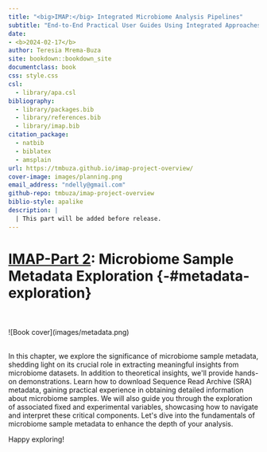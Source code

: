 ```yaml
--- 
title: "<big>IMAP:</big> Integrated Microbiome Analysis Pipelines"
subtitle: "End-to-End Practical User Guides Using Integrated Approaches"
date:
- <b>2024-02-17</b>
author: Teresia Mrema-Buza
site: bookdown::bookdown_site
documentclass: book
css: style.css
csl: 
  - library/apa.csl
bibliography:
  - library/packages.bib
  - library/references.bib
  - library/imap.bib
citation_package:
  - natbib
  - biblatex
  - amsplain
url: https://tmbuza.github.io/imap-project-overview/
cover-image: images/planning.png
email_address: "ndelly@gmail.com"
github-repo: tmbuza/imap-project-overview
biblio-style: apalike
description: |
  | This part will be added before release.
---
```




<!-- # Google fonts -->
<link rel="preconnect" href="https://fonts.googleapis.com">
<link rel="preconnect" href="https://fonts.gstatic.com" crossorigin>
<link href="https://fonts.googleapis.com/css2?family=Anton" rel="stylesheet">
<link href="https://fonts.googleapis.com/css2?family=Roboto:wght@100;300;400;500;700,900&display=swap" rel="stylesheet">
<link href="https://fonts.googleapis.com/css2?family=Oswald:wght@300;400;700&display=swap" rel="stylesheet">
<link href="https://fonts.googleapis.com/css2?family=Merriweather:wght@300;400;700&display=swap" rel="stylesheet">
<link href="https://fonts.googleapis.com/css2?family=Montserrat:wght@100;200;300;400;700&display=swap" rel="stylesheet">

<!-- # CSS -->
<link rel="stylesheet" href="https://cdnjs.cloudflare.com/ajax/libs/font-awesome/5.15.3/css/all.min.css">
<link rel="stylesheet" href="https://cdnjs.cloudflare.com/ajax/libs/animate.css/4.1.1/animate.min.css">


# <u>IMAP-Part 2</u>: Microbiome Sample Metadata Exploration</big> {-#metadata-exploration}

<br>
<br>
![Book cover](images/metadata.png)
<br>
<br>

In this chapter, we explore the significance of microbiome sample metadata, shedding light on its crucial role in extracting meaningful insights from microbiome datasets. In addition to theoretical insights, we'll provide hands-on demonstrations. Learn how to download Sequence Read Archive (SRA) metadata, gaining practical experience in obtaining detailed information about microbiome samples. We will also guide you through the exploration of associated fixed and experimental variables, showcasing how to navigate and interpret these critical components. Let's dive into the fundamentals of microbiome sample metadata to enhance the depth of your analysis.

Happy exploring!
